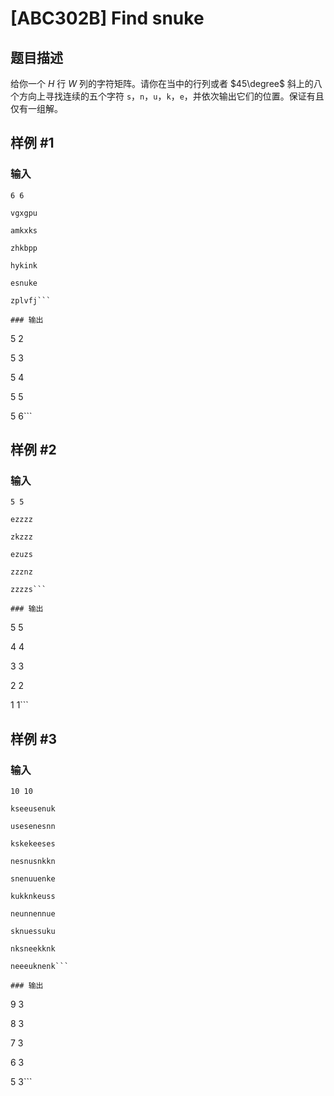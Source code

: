 # [ABC302B] Find snuke

## 题目描述

给你一个 $H$ 行 $W$ 列的字符矩阵。请你在当中的行列或者 $45\degree$ 斜上的八个方向上寻找连续的五个字符 `s`，`n`，`u`，`k`，`e`，并依次输出它们的位置。保证有且仅有一组解。

## 样例 #1

### 输入

```
6 6
vgxgpu
amkxks
zhkbpp
hykink
esnuke
zplvfj```

### 输出

```
5 2
5 3
5 4
5 5
5 6```

## 样例 #2

### 输入

```
5 5
ezzzz
zkzzz
ezuzs
zzznz
zzzzs```

### 输出

```
5 5
4 4
3 3
2 2
1 1```

## 样例 #3

### 输入

```
10 10
kseeusenuk
usesenesnn
kskekeeses
nesnusnkkn
snenuuenke
kukknkeuss
neunnennue
sknuessuku
nksneekknk
neeeuknenk```

### 输出

```
9 3
8 3
7 3
6 3
5 3```

